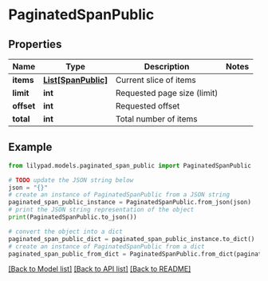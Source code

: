 # PaginatedSpanPublic


## Properties

Name | Type | Description | Notes
------------ | ------------- | ------------- | -------------
**items** | [**List[SpanPublic]**](SpanPublic.md) | Current slice of items | 
**limit** | **int** | Requested page size (limit) | 
**offset** | **int** | Requested offset | 
**total** | **int** | Total number of items | 

## Example

```python
from lilypad.models.paginated_span_public import PaginatedSpanPublic

# TODO update the JSON string below
json = "{}"
# create an instance of PaginatedSpanPublic from a JSON string
paginated_span_public_instance = PaginatedSpanPublic.from_json(json)
# print the JSON string representation of the object
print(PaginatedSpanPublic.to_json())

# convert the object into a dict
paginated_span_public_dict = paginated_span_public_instance.to_dict()
# create an instance of PaginatedSpanPublic from a dict
paginated_span_public_from_dict = PaginatedSpanPublic.from_dict(paginated_span_public_dict)
```
[[Back to Model list]](../README.md#documentation-for-models) [[Back to API list]](../README.md#documentation-for-api-endpoints) [[Back to README]](../README.md)


